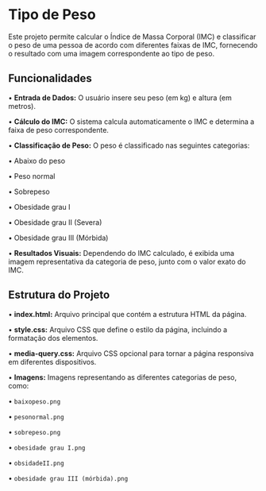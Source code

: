 <h1>Tipo de Peso</h1>

<p>Este projeto permite calcular o Índice de Massa Corporal (IMC) e classificar o peso de uma pessoa de acordo com diferentes faixas de IMC, fornecendo o resultado com uma imagem correspondente ao tipo de peso.</p>

<h2>Funcionalidades</h2>

<p>• <b>Entrada de Dados:</b> O usuário insere seu peso (em kg) e altura (em metros).</p>
<p>• <b>Cálculo do IMC:</b> O sistema calcula automaticamente o IMC e determina a faixa de peso correspondente.
</p>
<p>• <b>Classificação de Peso:</b> O peso é classificado nas seguintes categorias:</p>

<p>• Abaixo do peso</p>
<p>• Peso normal</p>
<p>• Sobrepeso</p>
<p>• Obesidade grau I</p>
<p>• Obesidade grau II (Severa)</p>
<p>• Obesidade grau III (Mórbida)</p>

<p>• <b>Resultados Visuais:</b> Dependendo do IMC calculado, é exibida uma imagem representativa da categoria de peso, junto com o valor exato do IMC.</p>



<h2>Estrutura do Projeto</h2>

<p>• <b>index.html:</b> Arquivo principal que contém a estrutura HTML da página.
</p>
<p>• <b>style.css:</b> Arquivo CSS que define o estilo da página, incluindo a formatação dos elementos.</p>
<p>• <b>media-query.css:</b> Arquivo CSS opcional para tornar a página responsiva em diferentes dispositivos.</p>
<p>• <b>Imagens:</b> Imagens representando as diferentes categorias de peso, como:</p>


<p>• <code>baixopeso.png</code></p>
<p>• <code>pesonormal.png</code></p>
<p>• <code>sobrepeso.png</code></p>
<p>• <code>obesidade grau I.png</code></p>
<p>• <code>obsidadeII.png</code></p>
<p>• <code>obesidade grau III (mórbida).png</code></p>






